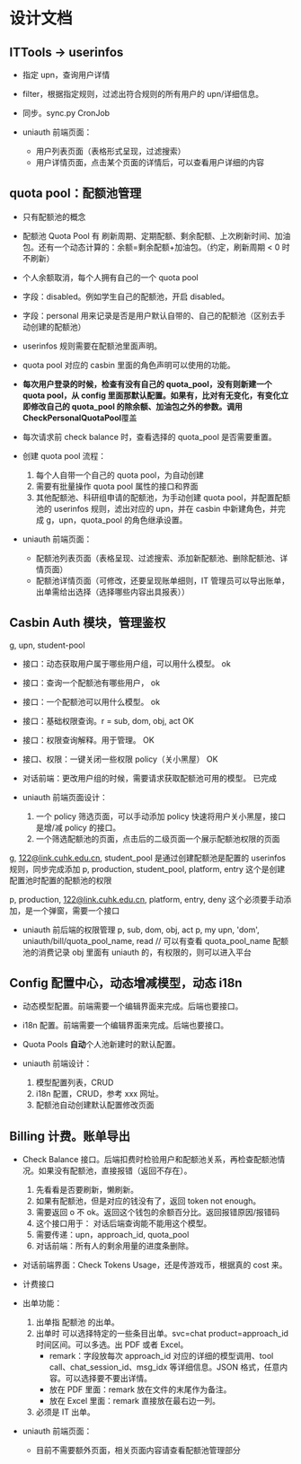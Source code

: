 # 设计文档

## ITTools -> userinfos

- 指定 upn，查询用户详情
- filter，根据指定规则，过滤出符合规则的所有用户的 upn/详细信息。
- 同步。sync.py CronJob

- uniauth 前端页面：
  - 用户列表页面（表格形式呈现，过滤搜索）
  - 用户详情页面，点击某个页面的详情后，可以查看用户详细的内容

## quota pool：配额池管理

- 只有配额池的概念
- 配额池 Quota Pool 有 刷新周期、定期配额、剩余配额、上次刷新时间、加油包。还有一个动态计算的：余额=剩余配额+加油包。（约定，刷新周期 < 0 时不刷新）
- 个人余额取消，每个人拥有自己的一个 quota pool
- 字段：disabled。例如学生自己的配额池，开启 disabled。
- 字段：personal 用来记录是否是用户默认自带的、自己的配额池（区别去手动创建的配额池）
- userinfos 规则需要在配额池里面声明。
- quota pool 对应的 casbin 里面的角色声明可以使用的功能。
- **每次用户登录的时候，检查有没有自己的 quota_pool，没有则新建一个 quota pool，从 config 里面那默认配置。如果有，比对有无变化，有变化立即修改自己的 quota_pool 的除余额、加油包之外的参数。调用 CheckPersonalQuotaPool**覆盖
- 每次请求前 check balance 时，查看选择的 quota_pool 是否需要重置。
- 创建 quota pool 流程：

  1. 每个人自带一个自己的 quota pool，为自动创建
  2. 需要有批量操作 quota pool 属性的接口和界面
  3. 其他配额池、科研组申请的配额池，为手动创建 quota pool，并配置配额池的 userinfos 规则，滤出对应的 upn，并在 casbin 中新建角色，并完成 g，upn，quota_pool 的角色继承设置。

- uniauth 前端页面：
  - 配额池列表页面（表格呈现、过滤搜索、添加新配额池、删除配额池、详情页面）
  - 配额池详情页面（可修改，还要呈现账单细则，IT 管理员可以导出账单，出单需给出选择（选择哪些内容出具报表））

## Casbin Auth 模块，管理鉴权

g, upn, student-pool

- 接口：动态获取用户属于哪些用户组，可以用什么模型。 ok
- 接口：查询一个配额池有哪些用户， ok
- 接口：一个配额池可以用什么模型。 ok
- 接口：基础权限查询。r = sub, dom, obj, act OK
- 接口：权限查询解释。用于管理。 OK
- 接口、权限：一键关闭一些权限 policy（关小黑屋） OK
- 对话前端：更改用户组的时候，需要请求获取配额池可用的模型。 已完成

- uniauth 前端页面设计：
  1. 一个 policy 筛选页面，可以手动添加 policy 快速将用户关小黑屋，接口是增/减 policy 的接口。
  2. 一个筛选配额池的页面，点击后的二级页面一个展示配额池权限的页面

g, 122@link.cuhk.edu.cn, student_pool 是通过创建配额池是配置的 userinfos 规则，同步完成添加
p, production, student_pool, platform, entry 这个是创建配置池时配置的配额池的权限

p, production, 122@link.cuhk.edu.cn, platform, entry, deny 这个必须要手动添加，是一个弹窗，需要一个接口

- uniauth 前后端的权限管理
  p, sub, dom, obj, act
  p, my upn, 'dom', uniauth/bill/quota_pool_name, read // 可以有查看 quota_pool_name 配额池的消费记录
  obj 里面有 uniauth 的，有权限的，则可以进入平台

## Config 配置中心，动态增减模型，动态 i18n

- 动态模型配置。前端需要一个编辑界面来完成。后端也要接口。
- i18n 配置。前端需要一个编辑界面来完成。后端也要接口。
- Quota Pools **自动**个人池新建时的默认配置。

- uniauth 前端设计：
  1. 模型配置列表，CRUD
  2. i18n 配置，CRUD，参考 xxx 网址。
  3. 配额池自动创建默认配置修改页面

## Billing 计费。账单导出

- Check Balance 接口。后端扣费时检验用户和配额池关系，再检查配额池情况。如果没有配额池，直接报错（返回不存在）。
  1. 先看看是否要刷新，懒刷新。
  2. 如果有配额池，但是对应的钱没有了，返回 token not enough。
  3. 需要返回 o 不 ok。返回这个钱包的余额百分比。返回报错原因/报错码
  4. 这个接口用于： 对话后端查询能不能用这个模型。
  5. 需要传递：upn，approach_id, quota_pool
  6. 对话前端：所有人的剩余用量的进度条删除。
- 对话前端界面：Check Tokens Usage，还是传游戏币，根据真的 cost 来。
- 计费接口

- 出单功能：

  1. 出单指 配额池 的出单。
  2. 出单时 可以选择特定的一些条目出单。svc=chat product=approach_id 时间区间。可以多选。出 PDF 或者 Excel。
     - remark：字段放每次 approach_id 对应的详细的模型调用、tool call、chat_session_id、msg_idx 等详细信息。JSON 格式，任意内容。可以选择要不要出详情。
     - 放在 PDF 里面：remark 放在文件的末尾作为备注。
     - 放在 Excel 里面：remark 直接放在最右边一列。
  3. 必须是 IT 出单。

- uniauth 前端页面：
  <!-- - 能够让配额池管理员等查看特定配额池的消费记录。可以自己增减团队成员。不可以出账。 -->
  - 目前不需要额外页面，相关页面内容请查看配额池管理部分
